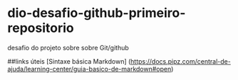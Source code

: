 # dio-desafio-github-primeiro-repositorio
desafio do projeto sobre sobre Git/github

##links úteis
[Sintaxe básica Markdown] (https://docs.pipz.com/central-de-ajuda/learning-center/guia-basico-de-markdown#open)
